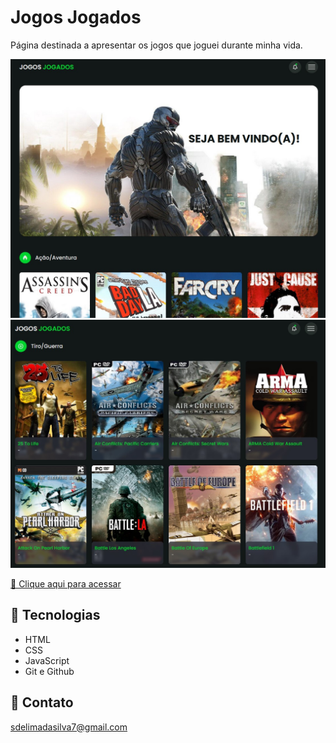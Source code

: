 # Jogos Jogados

Página destinada a apresentar os jogos que joguei durante minha vida.

![preview](./.github/tela-inicial.jpg)
![preview](./.github/tela-2.jpg)

[🔗 Clique aqui para acessar](https://samuells77.github.io/jogos-jogados/index.html)

## 🧰 Tecnologias

- HTML
- CSS
- JavaScript
- Git e Github

## 📱 Contato

sdelimadasilva7@gmail.com
